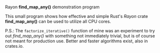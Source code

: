Rayon **find_map_any()** demonstration program

This small program shows how effective and simple Rust's *Rayon* crate **find_map_any()** can
be used to utilize all CPU cores. 

P.S.: The `factorize_iterative()` function of mine was an experiment to try out *find_map_any()*
with something not immediately trivial, but is of course not meant for production use.  Better and 
faster algorithms exist, also in crates.io.